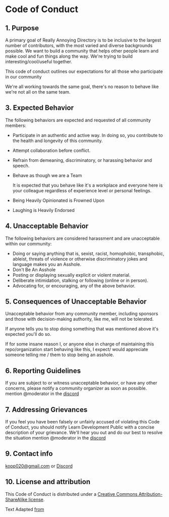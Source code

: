 # Code of Conduct

## 1. Purpose

A primary goal of Really Annoying Directory is to be inclusive to the largest number of contributors, with the most varied and diverse backgrounds possible. We want to build a community that helps other people learn and make cool and fun things along the way. We're trying to build interesting/cool/useful together.

This code of conduct outlines our expectations for all those who participate in our community

We're all working towards the same goal, there's no reason to behave like we're not all on the same team.

## 3. Expected Behavior

The following behaviors are expected and requested of all community members:

*   Participate in an authentic and active way. In doing so, you contribute to the health and longevity of this community.
*   Attempt collaboration before conflict.
*   Refrain from demeaning, discriminatory, or harassing behavior and speech.
*   Behave as though we are a Team
    
    It is expected that you behave like it's a workplace and everyone here is your colleague regardless of experience level or personal feelings.

*  Being Heavily Opinionated is Frowned Upon
*   Laughing is Heavily Endorsed


## 4. Unacceptable Behavior

The following behaviors are considered harassment and are unacceptable within our community:


*   Doing or saying anything that is, sexist, racist, homophobic, transphobic, ableist, threats of violence  or otherwise discriminatory jokes and language makes you an Asshole. 
*   Don't Be An Asshole
*   Posting or displaying sexually explicit or violent material.
*   Deliberate intimidation, stalking or following (online or in person).
*   Advocating for, or encouraging, any of the above behavior.

## 5. Consequences of Unacceptable Behavior

Unacceptable behavior from any community member, including sponsors and those with decision-making authority, like me, will not be tolerated. 

If anyone tells you to stop doing something that was mentioned above it's expected you'll do so.

If for some insane reason I, or anyone else in charge of maintaining this repo/organization start behaving like this, I expect/ would appreciate someone telling me / them to stop being an asshole. 

## 6. Reporting Guidelines

If you are subject to or witness unacceptable behavior, or have any other concerns, please notify a community organizer as soon as possible. mention @moderator in the [discord](https://discord.gg/ZeMcrJQ)


## 7. Addressing Grievances

If you feel you have been falsely or unfairly accused of violating this Code of Conduct, you should notify Learn Development Public with a concise description of your grievance. We'll hear you out and do our best to resolve the situation mention @moderator in the [discord](https://discord.gg/ZeMcrJQ)

## 9. Contact info

kopp020@gmail.com or [Discord](https://discord.gg/ZeMcrJQ)

## 10. License and attribution

This Code of Conduct is distributed under a [Creative Commons Attribution-ShareAlike license](http://creativecommons.org/licenses/by-sa/3.0/).

Text Adapted [from](http://citizencodeofconduct.org/)
